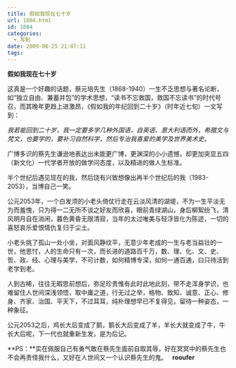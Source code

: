 ```yaml
---
title: 假如我现在七十岁
url: 1084.html
id: 1084
categories:
  - 写到
date: 2009-06-25 21:07:11
tags:
---
```


**假如我现在七十岁**

  
这真是一个好趣的话题，蔡元培先生（1868-1940）一生不乏思想与著名论断，如“独立自由、兼蓄并包”的学术思想，“读书不忘救国，救国不忘读书”的时代号召，而其晚年更趋上进激昂，《假如我的年纪回到二十岁》（时年近七旬）一文写到：  
  
_我若能回到二十岁，我一定要多学几种外国语，自英语、意大利语而外，希腊文与梵文，也要学的，要补习自然科学，然后专治我喜爱的美学及世界美术史。_  
  
广博多识的蔡先生谦逊地表达出未能更广博，更渊深的小小遗憾，却更加突显五四（新文化）一代学者开放的做学问态度，以及精进的做人生标准。  
  
半个世纪后遇见现在的我，然后饶有兴致想像出再半个世纪后的我（1983-2053），当博自己一笑。  
  
公元2053年，一个白发须的小老头倚仗行走在云淡风清的湖堤，不为一生平淡无为而羞愧，只为得一二无所不谈之好友而欣喜，眼前青绿湖山，身后柳絮纷飞，清风明月自在消闲，暮色黄昏无限清寂，当年的太过唯美与轻浮皆化为陈迹，一切的喜怒哀乐爱恨情仇复归于尘土。  
  
小老头挑了孤山一处小坐，对面风静纹平，无意少年老成的一生与老当益壮的一世，他思忖，人的生命只有一次，而长进的道路百千万，数、理、化、文、史、哲、政、经、心理与美学，不可计数，如何精博专深，如何一通百通，曰只待活到老学到老。  
  
人到古稀，往往无暇思前想后，弥足珍贵惟有此时此地此刻，带不走浑身学识，也难留住人世间深浅领悟，取中庸之道，行无过之举，格物、致知、诚意、正心、修身、齐家、治国、平天下，不过耳耳，纯朴理想早已不复得见，留待一种姿态，一种象征。  
  
公元2053之后，鸡长大后变成了鹅，鹅长大后变成了羊，羊长大就变成了牛，牛长大后呢，下一代也就重新生发，是为后记。  
  
**PS：**实在佩服自己有勇气敢在蔡先生面前自取其辱，好在冥冥中的蔡先生也不会再责怪我什么，又好在人世间又一个认识蔡先生的鬼。   **rooufer**
